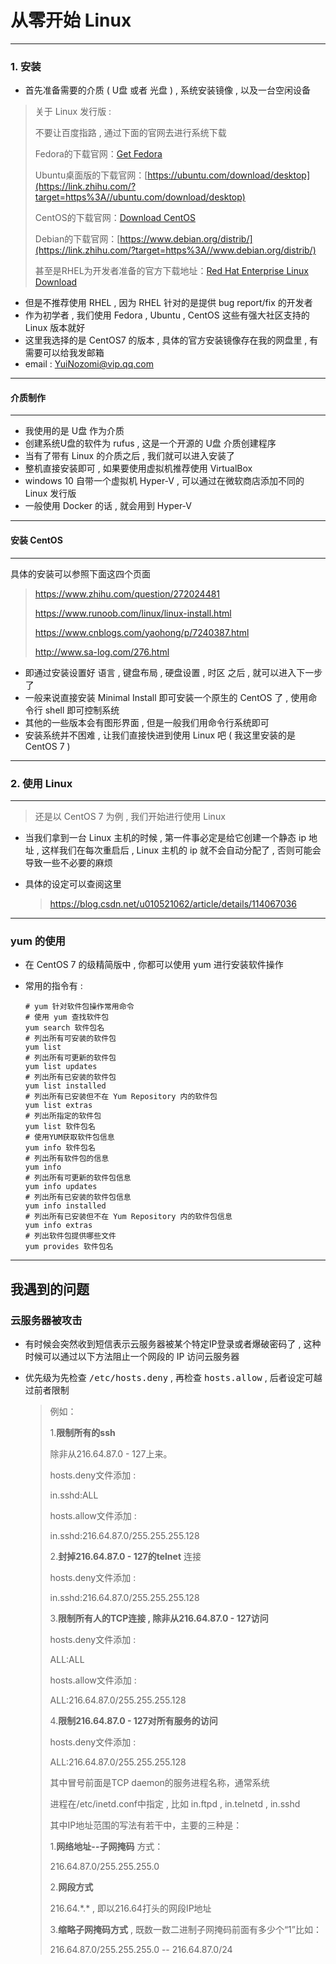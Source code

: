 # 从零开始 Linux

-----------------------

### 1. 安装

* 首先准备需要的介质 ( U盘 或者 光盘 ) , 系统安装镜像 , 以及一台空闲设备

> 关于 Linux 发行版 : 
>
> 不要让百度指路 , 通过下面的官网去进行系统下载
>
> Fedora的下载官网：[Get Fedora](https://link.zhihu.com/?target=https%3A//getfedora.org/en/)
>
> Ubuntu桌面版的下载官网：[https://ubuntu.com/download/desktop](https://link.zhihu.com/?target=https%3A//ubuntu.com/download/desktop)
>
> CentOS的下载官网：[Download CentOS](https://link.zhihu.com/?target=https%3A//www.centos.org/download/)
>
> Debian的下载官网：[https://www.debian.org/distrib/](https://link.zhihu.com/?target=https%3A//www.debian.org/distrib/)
>
> 甚至是RHEL为开发者准备的官方下载地址：[Red Hat Enterprise Linux Download](https://link.zhihu.com/?target=https%3A//developers.redhat.com/products/rhel/download)

* 但是不推荐使用 RHEL , 因为 RHEL 针对的是提供 bug report/fix 的开发者
* 作为初学者 , 我们使用 Fedora , Ubuntu , CentOS 这些有强大社区支持的 Linux 版本就好
* 这里我选择的是 CentOS7 的版本 , 具体的官方安装镜像存在我的网盘里 , 有需要可以给我发邮箱
* email : YuiNozomi@vip.qq.com

---------------------------

#### 介质制作

-----------------

* 我使用的是 U盘 作为介质
* 创建系统U盘的软件为 rufus , 这是一个开源的 U盘 介质创建程序
* 当有了带有 Linux 的介质之后 , 我们就可以进入安装了
* 整机直接安装即可 , 如果要使用虚拟机推荐使用 VirtualBox
* windows 10 自带一个虚拟机 Hyper-V , 可以通过在微软商店添加不同的 Linux 发行版
* 一般使用 Docker 的话 , 就会用到 Hyper-V

----------------

#### 安装 CentOS

-------------

具体的安装可以参照下面这四个页面

> https://www.zhihu.com/question/272024481
>
> https://www.runoob.com/linux/linux-install.html
>
> https://www.cnblogs.com/yaohong/p/7240387.html
>
> http://www.sa-log.com/276.html

* 即通过安装设置好 语言 , 键盘布局 , 硬盘设置 , 时区 之后 , 就可以进入下一步了
* 一般来说直接安装 Minimal Install 即可安装一个原生的 CentOS 了 , 使用命令行 shell 即可控制系统
* 其他的一些版本会有图形界面 , 但是一般我们用命令行系统即可
* 安装系统并不困难 , 让我们直接快进到使用 Linux 吧 ( 我这里安装的是 CentOS 7 )

----------------

### 2. 使用 Linux

------------------

> 还是以 CentOS 7 为例 , 我们开始进行使用 Linux

* 当我们拿到一台 Linux 主机的时候 , 第一件事必定是给它创建一个静态 ip 地址 , 这样我们在每次重启后 , Linux 主机的 ip 就不会自动分配了 , 否则可能会导致一些不必要的麻烦

* 具体的设定可以查阅这里

  > https://blog.csdn.net/u010521062/article/details/114067036

-------------------------

### yum 的使用

* 在 CentOS 7 的级精简版中 , 你都可以使用 yum 进行安装软件操作

* 常用的指令有 :

  ```shell
  # yum 针对软件包操作常用命令
  # 使用 yum 查找软件包
  yum search 软件包名
  # 列出所有可安装的软件包
  yum list
  # 列出所有可更新的软件包
  yum list updates
  # 列出所有已安装的软件包
  yum list installed
  # 列出所有已安装但不在 Yum Repository 内的软件包
  yum list extras
  # 列出所指定的软件包
  yum list 软件包名
  # 使用YUM获取软件包信息
  yum info 软件包名
  # 列出所有软件包的信息
  yum info
  # 列出所有可更新的软件包信息
  yum info updates
  # 列出所有已安装的软件包信息
  yum info installed
  # 列出所有已安装但不在 Yum Repository 内的软件包信息
  yum info extras
  # 列出软件包提供哪些文件
  yum provides 软件包名
  ```

  

------------------------

## 我遇到的问题

### 云服务器被攻击

- 有时候会突然收到短信表示云服务器被某个特定IP登录或者爆破密码了 , 这种时候可以通过以下方法阻止一个网段的 IP 访问云服务器

- 优先级为先检查 <kbd>/etc/hosts.deny</kbd> , 再检查 <kbd>hosts.allow</kbd> , 后者设定可越过前者限制

  > 例如：  
  >
  > 1.**限制所有的ssh**
  >
  > 除非从216.64.87.0 - 127上来。  
  >
  > hosts.deny文件添加 : 
  >
  > in.sshd:ALL
  >
  > hosts.allow文件添加 : 
  >
  > in.sshd:216.64.87.0/255.255.255.128 
  >
  >   
  >
  > 2.**封掉216.64.87.0 - 127的telnet** 连接  
  >
  > hosts.deny文件添加 : 
  >
  > in.sshd:216.64.87.0/255.255.255.128 
  >
  >  
  >
  > 3.**限制所有人的TCP连接 , 除非从216.64.87.0 - 127访问**  
  >
  > hosts.deny文件添加 :
  >
  > ALL:ALL  
  >
  > hosts.allow文件添加 : 
  >
  > ALL:216.64.87.0/255.255.255.128 
  >
  >  
  >
  > 4.**限制216.64.87.0 - 127对所有服务的访问**
  >
  > hosts.deny文件添加 : 
  >
  > ALL:216.64.87.0/255.255.255.128 
  >
  >  
  >
  > 其中冒号前面是TCP daemon的服务进程名称，通常系统  
  >
  > 进程在/etc/inetd.conf中指定 , 比如 in.ftpd , in.telnetd , in.sshd  
  >
  >   
  >
  > 其中IP地址范围的写法有若干中，主要的三种是：  
  >
  > 1.**网络地址--子网掩码** 方式：  
  >
  > 216.64.87.0/255.255.255.0 
  >
  > 2.**网段方式**
  >
  > 216.64.\*.\* , 即以216.64打头的网段IP地址
  >
  > 3.**缩略子网掩码方式** , 既数一数二进制子网掩码前面有多少个“1”比如：  
  >
  > 216.64.87.0/255.255.255.0 -- 216.64.87.0/24
